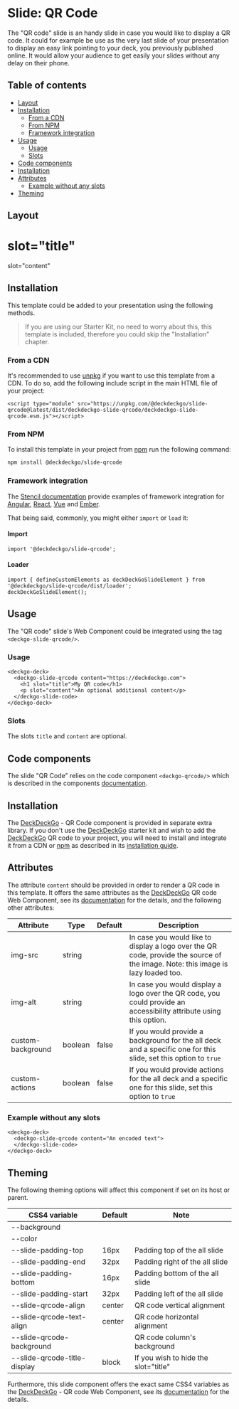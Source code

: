 # Slide: QR Code

The "QR code" slide is an handy slide in case you would like to display a QR code. It could for example be use as the very last slide of your presentation to display an easy link pointing to your deck, you previously published online. It would allow your audience to get easily your slides without any delay on their phone.

## Table of contents

- [Layout](#app-slide-qrcode-layout)
- [Installation](#app-slide-qrcode-installation)
  - [From a CDN](#app-slide-qrcode-from-a-cdn)
  - [From NPM](#app-slide-qrcode-from-npm)
  - [Framework integration](#app-slide-qrcode-framework-integration)
- [Usage](#app-slide-qrcode-usage)
  - [Usage](#app-slide-qrcode-usage-1)
  - [Slots](#app-slide-qrcode-slots)
- [Code components](#app-slide-qrcode-code-components)
- [Installation](#app-slide-qrcode-installation)
- [Attributes](#app-slide-qrcode-attributes)
  - [Example without any slots](#app-slide-qrcode-example-without-any-slots)
- [Theming](#app-slide-qrcode-theming)

## Layout

<div class="container ion-margin">
  <deckgo-deck embedded={true}>
    <deckgo-slide-qrcode content="https://deckdeckgo.com">
        <h1 slot="title">slot="title"</h1>
        <p slot="content">slot="content"</p>
    </deckgo-slide-qrcode>
  </deckgo-deck>
</div>

## Installation

This template could be added to your presentation using the following methods.

> If you are using our Starter Kit, no need to worry about this, this template is included, therefore you could skip the "Installation" chapter.

### From a CDN

It's recommended to use [unpkg](https://unpkg.com/) if you want to use this template from a CDN. To do so, add the following include script in the main HTML file of your project:

```
<script type="module" src="https://unpkg.com/@deckdeckgo/slide-qrcode@latest/dist/deckdeckgo-slide-qrcode/deckdeckgo-slide-qrcode.esm.js"></script>
```

### From NPM

To install this template in your project from [npm](https://www.npmjs.com/package/@deckdeckgo/slide-qrcode) run the following command:

```bash
npm install @deckdeckgo/slide-qrcode
```

### Framework integration

The [Stencil documentation](https://stenciljs.com/docs/overview) provide examples of framework integration for [Angular](https://stenciljs.com/docs/angular), [React](https://stenciljs.com/docs/react), [Vue](https://stenciljs.com/docs/vue) and [Ember](https://stenciljs.com/docs/ember).

That being said, commonly, you might either `import` or `load` it:

#### Import

```
import '@deckdeckgo/slide-qrcode';
```

#### Loader

```
import { defineCustomElements as deckDeckGoSlideElement } from '@deckdeckgo/slide-qrcode/dist/loader';
deckDeckGoSlideElement();
```

## Usage

The "QR code" slide's Web Component could be integrated using the tag `<deckgo-slide-qrcode/>`.

### Usage

```
<deckgo-deck>
  <deckgo-slide-qrcode content="https://deckdeckgo.com">
    <h1 slot="title">My QR code</h1>
    <p slot="content">An optional additional content</p>
  </deckgo-slide-code>
</deckgo-deck>
```

### Slots

The slots `title` and `content` are optional.

## Code components

The slide "QR Code" relies on the code component `<deckgo-qrcode/>` which is described in the components [documentation](https://github.com/deckgo/deckdeckgo/blob/master/doc/components/components.md).

## Installation

The [DeckDeckGo] - QR Code component is provided in separate extra library. If you don't use the [DeckDeckGo] starter kit and wish to add the [DeckDeckGo] QR code to your project, you will need to install and integrate it from a CDN or [npm](https://www.npmjs.com/package/@deckdeckgo/qrcode) as described in its [installation guide](https://docs.deckdeckgo.com/components/qrcode#app-components-qrcode-getting-started).

## Attributes

The attribute `content` should be provided in order to render a QR code in this template. It offers the same attributes as the [DeckDeckGo] QR code Web Component, see its [documentation](https://docs.deckdeckgo.com/components/qrcode) for the details, and the following other attributes:

| Attribute         | Type    | Default | Description                                                                                                                      |
| ----------------- | ------- | ------- | -------------------------------------------------------------------------------------------------------------------------------- |
| img-src           | string  |         | In case you would like to display a logo over the QR code, provide the source of the image. Note: this image is lazy loaded too. |
| img-alt           | string  |         | In case you would display a logo over the QR code, you could provide an accessibility attribute using this option.               |
| custom-background | boolean | false   | If you would provide a background for the all deck and a specific one for this slide, set this option to `true`                  |
| custom-actions    | boolean | false   | If you would provide actions for the all deck and a specific one for this slide, set this option to `true`                       |

### Example without any slots

```
<deckgo-deck>
  <deckgo-slide-qrcode content="An encoded text">
  </deckgo-slide-code>
</deckgo-deck>
```

## Theming

The following theming options will affect this component if set on its host or parent.

| CSS4 variable                | Default | Note                                 |
| ---------------------------- | ------- | ------------------------------------ |
| --background                 |         |                                      |
| --color                      |         |                                      |
| --slide-padding-top          | 16px    | Padding top of the all slide         |
| --slide-padding-end          | 32px    | Padding right of the all slide       |
| --slide-padding-bottom       | 16px    | Padding bottom of the all slide      |
| --slide-padding-start        | 32px    | Padding left of the all slide        |
| --slide-qrcode-align         | center  | QR code vertical alignment           |
| --slide-qrcode-text-align    | center  | QR code horizontal alignment         |
| --slide-qrcode-background    |         | QR code column's background          |
| --slide-qrcode-title-display | block   | If you wish to hide the slot="title" |

Furthermore, this slide component offers the exact same CSS4 variables as the [DeckDeckGo] - QR code Web Component, see its [documentation](https://docs.deckdeckgo.com/components/qrcode) for the details.

[deckdeckgo]: https://deckdeckgo.com
